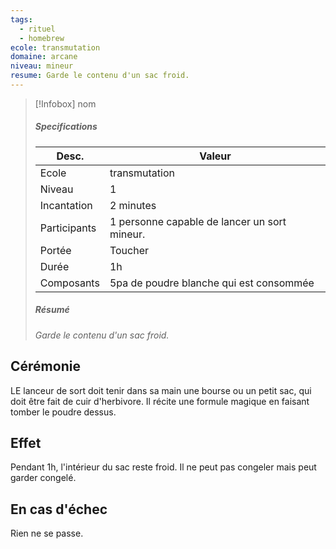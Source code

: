 ```yaml
---
tags:
  - rituel
  - homebrew
ecole: transmutation
domaine: arcane
niveau: mineur
resume: Garde le contenu d'un sac froid.
---
```



> [!Infobox] nom
> ##### Specifications
> | Desc. | Valeur |
> | --- | --- |
> | Ecole | transmutation |
> | Niveau | 1 |
> | Incantation | 2 minutes |
> | Participants | 1 personne capable de lancer un sort mineur. |
> | Portée | Toucher |
> | Durée | 1h |
> | Composants | 5pa de poudre blanche qui est consommée |
> ##### Résumé
> *Garde le contenu d'un sac froid.*

## Cérémonie
LE lanceur de sort doit tenir dans sa main une bourse ou un petit sac, qui doit être fait de cuir d'herbivore. Il récite une formule magique en faisant tomber le poudre dessus.

## Effet
Pendant 1h, l'intérieur du sac reste froid. Il ne peut pas congeler mais peut garder congelé.

## En cas d'échec
Rien ne se passe.
